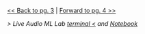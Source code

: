 

[<< Back to pg. 3](https://github.com/hipstas/aapb-july-2017-demo/blob/master/03_attk.utils_demo.ipynb) \| [Forward to pg. 4 >>](https://github.com/hipstas/aapb-july-2017-demo/blob/master/05_Design_and_Train__AAPB_test_tone.ipynb)


*> Live Audio ML Lab [terminal <](http://138.68.247.106:8888/terminals/1) and [Notebook](http://localhost:8888/notebooks/Untitled.ipynb?kernel_name=python2)*

